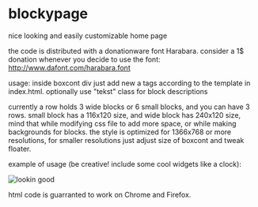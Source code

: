 blockypage
==========

nice looking and easily customizable home page

the code is distributed with a donationware font Harabara. consider a 1$ donation whenever you decide to use the font: http://www.dafont.com/harabara.font

usage: inside boxcont div just add new a tags according to the template in index.html. optionally use "tekst" class for block descriptions

currently a row holds 3 wide blocks or 6 small blocks, and you can have 3 rows. small block has a 116x120 size, and wide block has 240x120 size, mind that while modifying css file to add more space, or while making backgrounds for blocks. the style is optimized for 1366x768 or more resolutions, for smaller resolutions just adjust size of boxcont and tweak floater.

example of usage (be creative! include some cool widgets like a clock):

![lookin good](http://i.imgur.com/7swc4Jh.jpg)

html code is guarranted to work on Chrome and Firefox.
